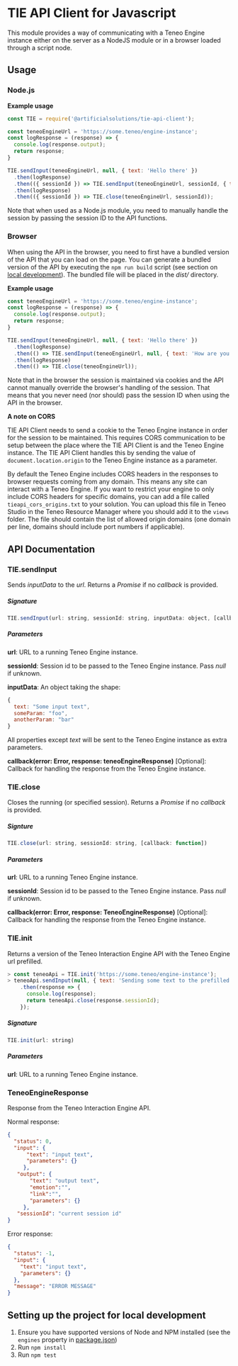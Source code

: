 # TIE API Client for Javascript

This module provides a way of communicating with a Teneo Engine instance either on the server as a NodeJS module or in a browser loaded through a script node.

## Usage

### Node.js

**Example usage**

``` javascript
const TIE = require('@artificialsolutions/tie-api-client');

const teneoEngineUrl = 'https://some.teneo/engine-instance';
const logResponse = (response) => {
  console.log(response.output);
  return response;
}

TIE.sendInput(teneoEngineUrl, null, { text: 'Hello there' })
  .then(logResponse)
  .then(({ sessionId }) => TIE.sendInput(teneoEngineUrl, sessionId, { text: 'How are you doing?' }))
  .then(logResponse)
  .then(({ sessionId }) => TIE.close(teneoEngineUrl, sessionId));
```

Note that when used as a Node.js module, you need to manually handle the session by passing the session ID to the API functions.

### Browser

When using the API in the browser, you need to first have a bundled version of the API that you can load on the page. You can generate a bundled version of the API by executing the `npm run build` script (see section on [local development](#setting_up_the_project_for_local_development)). The bundled file will be placed in the *dist/* directory.

**Example usage**

``` javascript
const teneoEngineUrl = 'https://some.teneo/engine-instance';
const logResponse = (response) => {
  console.log(response.output);
  return response;
}

TIE.sendInput(teneoEngineUrl, null, { text: 'Hello there' })
  .then(logResponse)
  .then(() => TIE.sendInput(teneoEngineUrl, null, { text: 'How are you doing?' }))
  .then(logResponse)
  .then(() => TIE.close(teneoEngineUrl));
```

Note that in the browser the session is maintained via cookies and the API cannot manually override the browser's handling of the session. That means that you never need (nor should) pass the session ID when using the API in the browser.

**A note on CORS**

TIE API Client needs to send a cookie to the Teneo Engine instance in order for the session to be maintained. This requires CORS communication to be setup between the place where the TIE API Client is and the Teneo Engine instance. The TIE API Client handles this by sending the value of `document.location.origin` to the Teneo Engine instance as a parameter.

By default the Teneo Engine includes CORS headers in the responses to browser requests coming from any domain. This means any site can interact with a Teneo Engine. If you want to restrict your engine to only include CORS headers for specific domains, you can add a file called `tieapi_cors_origins.txt` to your solution. You can upload this file in Teneo Studio in the Teneo Resource Manager where you should add it to the `views` folder. The file should contain the list of allowed origin domains (one domain per line, domains should include port numbers if applicable).

## API Documentation

### TIE.sendInput

Sends *inputData* to the *url*. Returns a *Promise* if no *callback* is provided.

##### Signature

```javascript
TIE.sendInput(url: string, sessionId: string, inputData: object, [callback: function])
```

##### Parameters

**url**: URL to a running Teneo Engine instance.

**sessionId**: Session id to be passed to the Teneo Engine instance. Pass *null* if unknown.

**inputData**: An object taking the shape:

```javascript
{
  text: "Some input text",
  someParam: "foo",
  anotherParam: "bar"
}
```

All properties except *text* will be sent to the Teneo Engine instance as extra parameters.

**callback(error: Error, response: teneoEngineResponse)** [Optional]: Callback for handling the response from the Teneo Engine instance.

### TIE.close

Closes the running (or specified session). Returns a *Promise* if no *callback* is provided.

##### Signture

```javascript
TIE.close(url: string, sessionId: string, [callback: function])
```

##### Parameters

**url**: URL to a running Teneo Engine instance.

**sessionId**: Session id to be passed to the Teneo Engine instance. Pass *null* if unknown.

**callback(error: Error, response: TeneoEngineResponse)** [Optional]: Callback for handling the response from the Teneo Engine instance.

### TIE.init

Returns a version of the Teneo Interaction Engine API with the Teneo Engine url prefilled.

```javascript
> const teneoApi = TIE.init('https://some.teneo/engine-instance');
> teneoApi.sendInput(null, { text: 'Sending some text to the prefilled url' })
    .then(response => {
      console.log(response);
      return teneoApi.close(response.sessionId);
    });
```

##### Signature

```javascript
TIE.init(url: string)
```

##### Parameters

**url**: URL to a running Teneo Engine instance.

### TeneoEngineResponse

Response from the Teneo Interaction Engine API.

Normal response:

``` json
{
  "status": 0,
  "input": {
	  "text": "input text",
	  "parameters": {}
	 },
   "output": {
	   "text": "output text",
	   "emotion":"",
	   "link":"",
	   "parameters": {}
	 },
   "sessionId": "current session id"
}
```

Error response:

``` json
{
  "status": -1,
  "input": {
    "text": "input text",
    "parameters": {}
  },
  "message": "ERROR MESSAGE"
}
```

## Setting up the project for local development

  1. Ensure you have supported versions of Node and NPM installed (see the `engines` property in [package.json](package.json "package.json"))
  2. Run `npm install`
  3. Run `npm test`

[tie-api-server]: ../../tie-api-server
